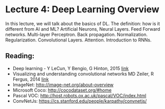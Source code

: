 # Lecture 4: Deep Learning Overview

In this lecture, we will talk about the basics of DL. The definition: how is it different from AI and ML? Artificial Neurons, Neural Layers.  Feed Forward networks.  Multi-layer Perceptron.  Back propagation. Normalization. Regularization. Convolutional Layers.  Attention. Introduction to RNNs.

## Reading:

* Deep learning - Y LeCun, Y Bengio, G Hinton, 2015 [link](https://www.cs.toronto.edu/~hinton/absps/NatureDeepReview.pdf)
* Visualizing and understanding convolutional networks MD Zeiler, R Fergus, 2014 [link](https://cs.nyu.edu/~fergus/papers/zeilerECCV2014.pdf)
* ImageNet: http://image-net.org/about-overview
* Microsoft Coco: http://cocodataset.org/#home
* Pascal VOC: http://host.robots.ox.ac.uk/pascal/VOC/index.html
* ConvNetJs: https://cs.stanford.edu/people/karpathy/convnetjs/


